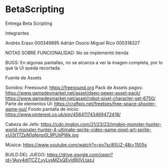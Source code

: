# BetaScripting
Entrega Beta Scripting

Integrantes

Andrés Eraso 000349895
Adrián Osorio 
Miguel Rico 000318327


NOTAS SOBRE FUNCIONALIDAD:
No se implementó tienda

BUGS:
En algunas pantallas, no se alcanza a ver la imagen completa, por lo que la UI queda recortada.

Fuente de Assets

Sonidos:
Freesound: https://freesound.org
Pack de Assets pagos: https://www.gamedevmarket.net/asset/deep-sewer-asset-pack/
                      https://www.gamedevmarket.net/asset/robot-pixel-character-set-6750/
Parte de elementos UI: https://craftpix.net/freebies/free-space-shooter-game-gui/
Fondo pantalla de inicio: https://www.pinterest.co.uk/pin/456411743469472418/

Cabeza de Jefe: https://cdn.imgbin.com/21/23/23/imgbin-monster-hunter-world-monster-hunter-4-ultimate-sprite-video-game-pixel-art-sprite-xUi3tT7ZpN1qNmp0L9PUtjPWk.jpg

Música: https://www.youtube.com/watch?v=pv7sc85UZ-4&t=1505s



BUILD DEL JUEGO:
https://drive.google.com/open?id=1Axv4dITCZ7_yvLysMZsQEyId90VLtazJ

